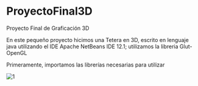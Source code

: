 # ProyectoFinal3D
Proyecto Final de Graficación 3D

En este pequeño proyecto hicimos una Tetera en 3D, escrito en lenguaje java utilizando el IDE Apache NetBeans IDE 12.1; utilizamos la libreria Glut-OpenGL 

Primeramente, importamos las librerías necesarias para utilizar

![1](https://user-images.githubusercontent.com/71291276/97607955-50408200-19d7-11eb-8fd0-0a55a8f9d4ec.jpg)
